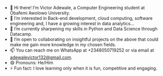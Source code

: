 - 👋 Hi there! I’m Victor Adewale, a Computer Engineering student at Obafemi Awolowo University.
- 👀 I’m interested in Back-end development, cloud computing, software engineering and, I have a growing interest in data analytics...
- 🌱 I’m currently sharpening my skills in Python and Data Science through Datacamp.
- 💞️ I’m open to collaborating on insightful projects on the above that could make me gain more knowledge in my chosen fields.
- 📫 You can reach me on WhatsApp at +2348050719252 or via email at adewalevictor132@gmail.com.
- 😄 Pronouns: He/Him 
- ⚡ Fun fact: I love learning only when it is fun, competitive and engaging.

<!---
TheOne-132/TheOne-132 is a ✨ special ✨ repository because its `README.md` (this file) appears on your GitHub profile.
You can click the Preview link to take a look at your changes.
--->
